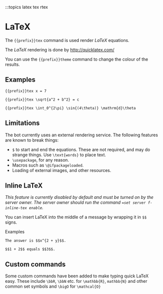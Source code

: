 :::topics latex tex rtex

# LaTeX

The `{{prefix}}tex` command is used render *LaTeX* equations.

The *LaTeX* rendering is done by <http://quicklatex.com/>

You can use the `{{prefix}}theme` command to change the colour of the results.

## Examples

`{{prefix}}tex x = 7`

`{{prefix}}tex \sqrt{a^2 + b^2} = c`

`{{prefix}}tex \int_0^{2\pi} \sin{(4\theta)} \mathrm{d}\theta`

## Limitations

The bot currently uses an external rendering service. The following features are known to break things:

 - `$` to start and end the equations. These are not required, and may do strange things. Use `\text{words}` to place text.
 - `\usepackage`, for any reason.
 - Macros such as `\@ifpackageloaded`.
 - Loading of external images, and other resources.

## Inline LaTeX

*This feature is currently disabled by default and must be turned on by the server owner. The server owner should run the command `=set server f-inline-tex enable`.*

You can insert LaTeX into the middle of a message by wrapping it in `$$` signs.

Examples

`The answer is $$x^{2 + y}$$.`

`$$1 + 2$$ equals $$3$$.`

## Custom commands

Some custom commands have been added to make typing quick LaTeX easy. These include `\bbR`, `\bbN` etc. for `\mathbb{R}`, `mathbb{N}` and other common set symbols and `\bigO` for `\mathcal{O}`
